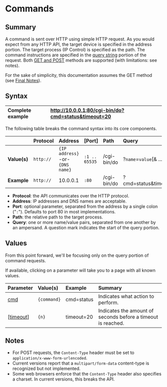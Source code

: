 # Commands #
## Summary ##
A command is sent over HTTP using simple HTTP request. As you would expect from any HTTP API, the target device is specified in the address portion. The target process (IP Control) is specified as the path. The command instructions are specified in the [query string](http://en.wikipedia.org/wiki/Query_string) portion of the request. Both [GET and POST](http://en.wikipedia.org/wiki/HTTP_GET#Request_methods) methods are supported (with limitations: see notes).

For the sake of simplicity, this documentation assumes the GET method (see [Final Notes](ApiReference#Final_Notes.md)).

## Syntax ##

| **Complete example** | http://10.0.0.1:80/cgi-bin/do?cmd=status&timeout=20 |
|:---------------------|:----------------------------------------------------|

The following table breaks the command syntax into its core components.

|             | **Protocol** |  **Address**                       | [**Port**]      | **Path**      | **Query**                         |
|:------------|:-------------|:-----------------------------------|:----------------|:--------------|:----------------------------------|
| **Value(s)**  | `http://`    | `{IP address}` -or- `{DNS name}`   | `:1 .. 65535`   | /cgi-bin/do   | ?`name`=`value`[& ... [& ... ]]   |
| **Example**   | `http://`    | 10.0.0.1                           | `:80`           | /cgi-bin/do   | ?cmd=status&timeout=20            |

  * **Protocol**: the API communicates over the HTTP protocol.
  * **Address**: IP addresses and DNS names are acceptable.
  * **Port**: optional parameter, separated from the address by a single colon ("`:`"). Defaults to port 80 in most implementations.
  * **Path**: the relative path to the target process.
  * **Query**: one or more name/value pairs, separated from one another by an ampersand. A question mark indicates the start of the query portion.


## Values ##

From this point forward, we'll be focusing only on the query portion of command requests.

If available, clicking on a parameter will take you to a page with all known values.

| **Parameter**         | **Value(s)**  | **Example**  | **Summary**                                                    |
|:----------------------|:--------------|:-------------|:---------------------------------------------------------------|
| [cmd](Cmd.md)           | `{command}`   | cmd=status   | Indicates what action to perform.                              |
| [[timeout](Timeout.md)] | `{n}`         | timeout=20   | Indicates the amount of seconds before a timeout is reached.   |

## Notes ##

  * For POST requests, the `Content-Type` header must be set to `application/x-www-form-urlencoded`.
  * Current versions report that a `multipart/form-data` content-type is recognized but not implemented.
  * Some web browsers enforce that the `Content-Type` header also specifies a charset. In current versions, this breaks the API.